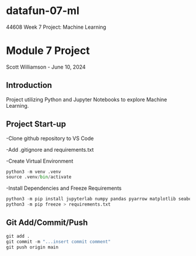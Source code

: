# datafun-07-ml
44608 Week 7 Project: Machine Learning
# Module 7 Project
Scott Williamson - June 10, 2024

## Introduction 
Project utilizing Python and Jupyter Notebooks to explore Machine Learning.

## Project Start-up

-Clone github repository to VS Code

-Add .gitignore and requirements.txt

-Create Virtual Environment
```python
python3 -m venv .venv
source .venv/bin/activate
```

-Install Dependencies and Freeze Requirements
```python
python3 -m pip install jupyterlab numpy pandas pyarrow matplotlib seaborn scipy
python3 -m pip freeze > requirements.txt
```

## Git Add/Commit/Push
```python
git add .
git commit -m "...insert commit comment"
git push origin main
```